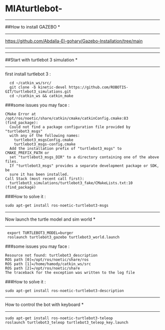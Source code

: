 # MIAturtlebot-
***********************
##How to install GAZEBO *
***********************
https://github.com/Abdalla-El-gohary/Gazebo-Installation/tree/main

__________________________________________________________________________________________

***********************************
##Start with turtlebot 3 simulation *
***********************************
first install turtlebot 3 :
```
  cd ~/catkin_ws/src/
  git clone -b kinetic-devel https://github.com/ROBOTIS-GIT/turtlebot3_simulations.git
  cd ~/catkin_ws && catkin_make
```
###some issues you may face :
```
CMake Error at /opt/ros/noetic/share/catkin/cmake/catkinConfig.cmake:83 (find_package):
  Could not find a package configuration file provided by "turtlebot3_msgs"
  with any of the following names:
    turtlebot3_msgsConfig.cmake
    turtlebot3_msgs-config.cmake
  Add the installation prefix of "turtlebot3_msgs" to CMAKE_PREFIX_PATH or
  set "turtlebot3_msgs_DIR" to a directory containing one of the above files.
  If "turtlebot3_msgs" provides a separate development package or SDK, be
  sure it has been installed.
Call Stack (most recent call first):
  turtlebot3_simulations/turtlebot3_fake/CMakeLists.txt:10 (find_package)
```
###How to solve it : 
```
sudo apt-get install ros-noetic-turtlebot3-msgs
```

*******************************************
Now launch the turtle model and sim world *
*******************************************
```
 export TURTLEBOT3_MODEL=burger
 roslaunch turtlebot3_gazebo turtlebot3_world.launch
```

###some issues you may face :

```
Resource not found: turtlebot3_description
ROS path [0]=/opt/ros/noetic/share/ros
ROS path [1]=/home/hamody/catkin_ws/src
ROS path [2]=/opt/ros/noetic/share
The traceback for the exception was written to the log file
```

###How to solve it : 
```
sudo apt-get install ros-noetic-turtlebot3-description
```

*************************************
How to control the bot with keyboard *
*************************************

```
sudo apt-get install ros-noetic-turtlebot3-teleop
roslaunch turtlebot3_teleop turtlebot3_teleop_key.launch
```



